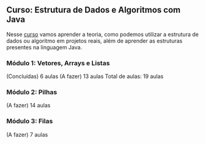## Curso: Estrutura de Dados e Algoritmos com Java

Nesse [curso](https://loiane.training/curso/estrutura-de-dados) vamos aprender a teoria, como podemos utilizar a estrutura de dados ou algoritmo em projetos reais, além de aprender as estruturas presentes na linguagem Java.

### Módulo 1: Vetores, Arrays e Listas
(Concluídas) 6 aulas
(A fazer) 13 aulas
Total de aulas: 19 aulas
### Módulo 2: Pilhas
(A fazer)
14 aulas
### Módulo 3: Filas
(A fazer)
7 aulas